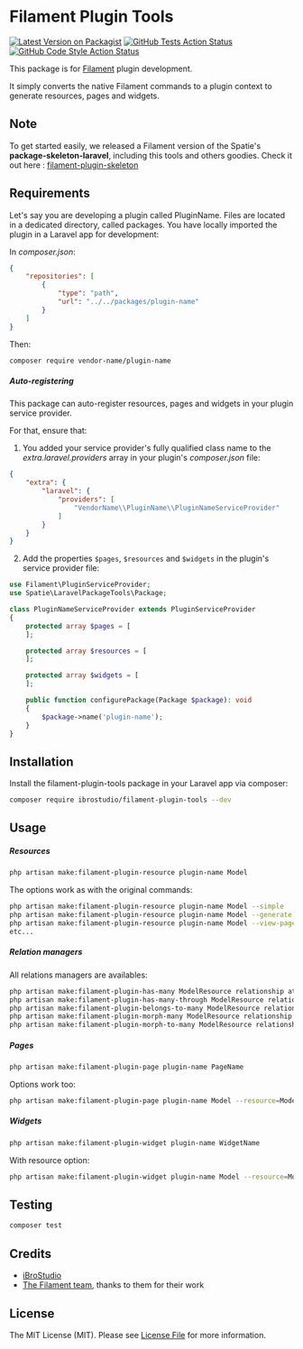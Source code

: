 # Filament Plugin Tools

[![Latest Version on Packagist](https://img.shields.io/packagist/v/ibrostudio/filament-plugin-tools.svg?style=flat-square)](https://packagist.org/packages/ibrostudio/filament-plugin-tools)
[![GitHub Tests Action Status](https://img.shields.io/github/workflow/status/ibrostudio/filament-plugin-tools/run-tests?label=tests)](https://github.com/ibrostudio/filament-plugin-tools/actions?query=workflow%3Arun-tests+branch%3Amain)
[![GitHub Code Style Action Status](https://img.shields.io/github/workflow/status/ibrostudio/filament-plugin-tools/Check%20&%20fix%20styling?label=code%20style)](https://github.com/ibrostudio/filament-plugin-tools/actions?query=workflow%3A"Check+%26+fix+styling"+branch%3Amain)

This package is for [Filament](https://filamentphp.com/) plugin development.

It simply converts the native Filament commands to a plugin context to generate resources, pages and widgets.

## Note
To get started easily, we released a Filament version of the Spatie's **package-skeleton-laravel**, including this tools and others goodies. Check it out here : [filament-plugin-skeleton](https://github.com/iBroStudio/filament-plugin-skeleton)

## Requirements

Let's say you are developing a plugin called PluginName.
Files are located in a dedicated directory, called packages.
You have locally imported the plugin in a Laravel app for development:

In *composer.json*:
```json
{
    "repositories": [
        {
            "type": "path",
            "url": "../../packages/plugin-name"
        }
    ]
}
```

Then:
```bash
composer require vendor-name/plugin-name
```

##### Auto-registering
This package can auto-register resources, pages and widgets in your plugin service provider.

For that, ensure that:

1. You added your service provider's fully qualified class name to the *extra.laravel.providers* array in your plugin's *composer.json* file:
```json
{
    "extra": {
        "laravel": {
            "providers": [
                "VendorName\\PluginName\\PluginNameServiceProvider"
            ]
        }
    }
}
```

2. Add the properties ```$pages```, ```$resources``` and ```$widgets``` in the plugin's service provider file:
```php
use Filament\PluginServiceProvider;
use Spatie\LaravelPackageTools\Package;

class PluginNameServiceProvider extends PluginServiceProvider
{
    protected array $pages = [
    ];

    protected array $resources = [
    ];

    protected array $widgets = [
    ];

    public function configurePackage(Package $package): void
    {
        $package->name('plugin-name');
    }
}
```

## Installation

Install the filament-plugin-tools package in your Laravel app via composer:

```bash
composer require ibrostudio/filament-plugin-tools --dev
```

## Usage

##### Resources
```bash
php artisan make:filament-plugin-resource plugin-name Model
```

The options work as with the original commands:
```bash
php artisan make:filament-plugin-resource plugin-name Model --simple
php artisan make:filament-plugin-resource plugin-name Model --generate
php artisan make:filament-plugin-resource plugin-name Model --view-page
etc...
```

##### Relation managers
All relations managers are availables:
```bash
php artisan make:filament-plugin-has-many ModelResource relationship attribute
php artisan make:filament-plugin-has-many-through ModelResource relationship attribute
php artisan make:filament-plugin-belongs-to-many ModelResource relationship attribute
php artisan make:filament-plugin-morph-many ModelResource relationship attribute
php artisan make:filament-plugin-morph-to-many ModelResource relationship attribute
```

##### Pages
```bash
php artisan make:filament-plugin-page plugin-name PageName
```

Options work too:
```bash
php artisan make:filament-plugin-page plugin-name Model --resource=ModelResource --type=custom
```

##### Widgets
```bash
php artisan make:filament-plugin-widget plugin-name WidgetName
```

With resource option:
```bash
php artisan make:filament-plugin-widget plugin-name Model --resource=ModelResource
```

## Testing

```bash
composer test
```

## Credits

- [iBroStudio](https://github.com/iBroStudio)
- [The Filament team](https://filamentphp.com/), thanks to them for their work

## License

The MIT License (MIT). Please see [License File](LICENSE.md) for more information.
